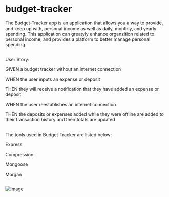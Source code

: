 # budget-tracker
The Budget-Tracker app is an application that allows you a way to provide, and keep up with, personal income as well as daily, monthly, and yearly spending.  This application can greatyly enhance organzition related to personal income, and provides a platform to better manage personal spending.

##
User Story:

GIVEN a budget tracker without an internet connection

WHEN the user inputs an expense or deposit

THEN they will receive a notification that they have added an expense or deposit

WHEN the user reestablishes an internet connection

THEN the deposits or expenses added while they were offline are added to their transaction history and their totals are updated


##

The tools used in Budget-Tracker are listed below:

Express

Compression

Mongoose

Morgan

##

![image](https://user-images.githubusercontent.com/75334749/116144919-3809a100-a6a2-11eb-938f-9097e078e42f.png)